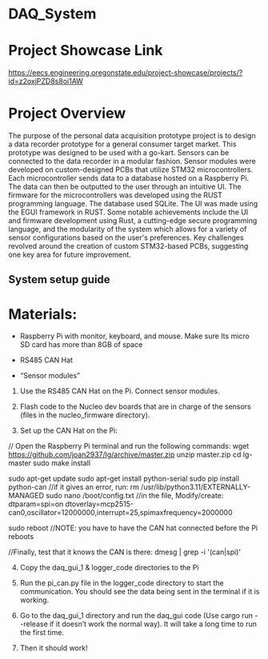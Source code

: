 # DAQ_System

# Project Showcase Link
https://eecs.engineering.oregonstate.edu/project-showcase/projects/?id=z2oxjPZD8s8oi1AW

# Project Overview
The purpose of the personal data acquisition prototype project is to design a data recorder prototype for a general consumer target market. This prototype was designed to be used with a go-kart. Sensors can be connected to the data recorder in a modular fashion. Sensor modules were developed on custom-designed PCBs that utilize STM32 microcontrollers. Each microcontroller sends data to a database hosted on a Raspberry Pi. The data can then be outputted to the user through an intuitive UI. The firmware for the microcontrollers was developed using the RUST programming language. The database used SQLite. The UI was made using the EGUI framework in RUST. Some notable achievements include the UI and firmware development using Rust, a cutting-edge secure programming language, and the modularity of the system which allows for a variety of sensor configurations based on the user's preferences. Key challenges revolved around the creation of custom STM32-based PCBs, suggesting one key area for future improvement.

## System setup guide

# Materials: 
  - Raspberry Pi with monitor, keyboard, and mouse. Make sure Its micro SD card has more than 8GB of space

  - RS485 CAN Hat

  - “Sensor modules” 

1. Use the RS485 CAN Hat on the Pi. Connect sensor modules.

2. Flash code to the Nucleo dev boards that are in charge of the sensors (files in the nucleo_firmware directory).

3. Set up the CAN Hat on the Pi:

  // Open the Raspberry Pi terminal and run the following commands:
  wget https://github.com/joan2937/lg/archive/master.zip 
  unzip master.zip
  cd lg-master
  sudo make install
  
  sudo apt-get update
  sudo apt-get install python-serial
  sudo pip install python-can 
    //if it gives an error, run: rm /usr/lib/python3.11/EXTERNALLY-MANAGED
  sudo nano /boot/config.txt
  //in the file, Modify/create:
  dtparam=spi=on
  dtoverlay=mcp2515-can0,oscillator=12000000,interrupt=25,spimaxfrequency=2000000

  sudo reboot  //NOTE: you have to have the CAN hat connected before the Pi reboots
  
  //Finally, test that it knows the CAN is there:
  	dmesg | grep -i '\(can\|spi\)'

4. Copy the daq_gui_1 & logger_code directories to the Pi

5. Run the pi_can.py file in the logger_code directory to start the communication. You should see the data being sent in the terminal if it is working.

6. Go to the daq_gui_1 directory and run the daq_gui code (Use cargo run --release if it doesn’t work the normal way). It will take a long time to run the first time.

7. Then it should work!

